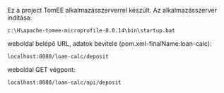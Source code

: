 Ez a project TomEE alkalmazásszerverrel készült.
Az alkalmazásszerver indítása:
```shell
c:\H\apache-tomee-microprofile-8.0.14\bin\startup.bat
```
weboldal belépő URL, adatok bevitele (pom.xml-finalName:loan-calc):
```shell
localhost:8080/loan-calc/deposit
```
weboldal GET végpont:
```shell
localhost:8080/loan-calc/api/deposit
```